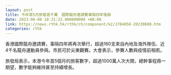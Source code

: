 ```yaml
---
layout: post
title: 今年首5月旅客逾千萬　國際龍舟邀請賽事隔四年復辦
date: 2023-06-08 18:31:22.000000000 +08:00
link: https://news.rthk.hk/rthk/ch/component/k2/1704058-20230608.htm
categories: rthk
---
```


香港國際龍舟邀請賽，事隔四年將再次舉行，超過160支來自內地及海外隊伍、近4千名龍舟運動員參與。巿民可於尖東觀賽。大會表示，參賽人數與疫情前相若。

旅發局表示，本港今年首5個月的旅客數字，超過1000萬人次大關，總幹事程鼎一期望，數字能夠維持甚至持續增長。
